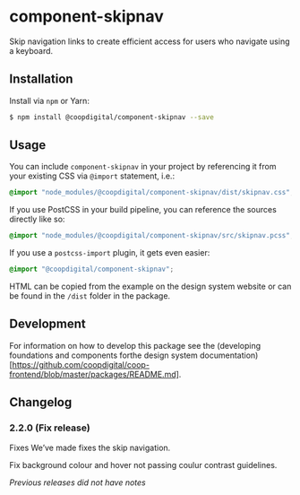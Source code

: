 # component-skipnav
Skip navigation links to create efficient access for users who navigate using a keyboard.

## Installation
Install via `npm` or Yarn:
```bash
$ npm install @coopdigital/component-skipnav --save
```

## Usage
You can include `component-skipnav` in your project by referencing it from your existing CSS via `@import` statement, i.e.:
```css
@import "node_modules/@coopdigital/component-skipnav/dist/skipnav.css";
```

If you use PostCSS in your build pipeline, you can reference the sources directly like so:
```css
@import "node_modules/@coopdigital/component-skipnav/src/skipnav.pcss";
```

If you use a `postcss-import` plugin, it gets even easier:
```css
@import "@coopdigital/component-skipnav";
```
HTML can be copied from the example on the design system website or can be found in the `/dist` folder in the package.

## Development
For information on how to develop this package see the (developing foundations and components forthe design system documentation)[https://github.com/coopdigital/coop-frontend/blob/master/packages/README.md].

## Changelog

### 2.2.0 (Fix release)
Fixes
We’ve made fixes the skip navigation.

Fix background colour and hover not passing coulur contrast guidelines.

_Previous releases did not have notes_
